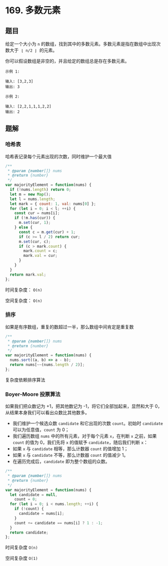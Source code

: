 # 169. 多数元素

## 题目

给定一个大小为 `n` 的数组，找到其中的多数元素。多数元素是指在数组中出现次数大于  `⌊ n/2 ⌋`  的元素。

你可以假设数组是非空的，并且给定的数组总是存在多数元素。

```auto
示例 1:

输入: [3,2,3]
输出: 3

示例 2:

输入: [2,2,1,1,1,2,2]
输出: 2
```

## 题解

### 哈希表

哈希表记录每个元素出现的次数，同时维护一个最大值

```js
/**
 * @param {number[]} nums
 * @return {number}
 */
var majorityElement = function(nums) {
  if (!nums.length) return 0;
  let m = new Map();
  let l = nums.length;
  let mark = { count: 1, val: nums[0] };
  for (let i = 0; i < l; ++i) {
    const cur = nums[i];
    if (!m.has(cur)) {
      m.set(cur, 1);
    } else {
      const c = m.get(cur) + 1;
      if (c >= l / 2) return cur;
      m.set(cur, c);
      if (c > mark.count) {
        mark.count = c;
        mark.val = cur;
      }
    }
  }
  return mark.val;
};
```

时间复杂度： `O(n)`

空间复杂度： `O(n)`

### 排序

如果是有序数组，重复的数超过一半，那么数组中间肯定是重复数

```js
/**
 * @param {number[]} nums
 * @return {number}
 */
var majorityElement = function(nums) {
  nums.sort((a, b) => a - b);
  return nums[~~(nums.length / 2)];
};
```

复杂度依赖排序算法

### Boyer-Moore 投票算法

如果我们把众数记为 +1，把其他数记为 -1，将它们全部加起来，显然和大于 0，从结果本身我们可以看出众数比其他数多。

- 我们维护一个候选众数 `candidate` 和它出现的次数 `count`。初始时 `candidate` 可以为任意值，`count` 为 0；
- 我们遍历数组 `nums` 中的所有元素，对于每个元素 `x`，在判断 `x` 之前，如果 `count` 的值为 0，我们先将 `x` 的值赋予 `candidate`，随后我们判断 `x`：
- 如果 `x` 与 `candidate` 相等，那么计数器 `count` 的值增加 1；
- 如果 `x` 与 `candidate` 不等，那么计数器 `count` 的值减少 1。
- 在遍历完成后，`candidate` 即为整个数组的众数。

```js
/**
 * @param {number[]} nums
 * @return {number}
 */
var majorityElement = function(nums) {
  let candidate = null,
    count = 0;
  for (let i = 0; i < nums.length; ++i) {
    if (!count) {
      candidate = nums[i];
    }
    count += candidate == nums[i] ? 1 : -1;
  }
  return candidate;
};
```

时间复杂度 `O(n)`

空间复杂度 `O(1)`
